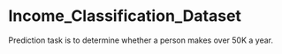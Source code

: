 # Income_Classification_Dataset

Prediction task is to determine whether a person makes over 50K a year.
